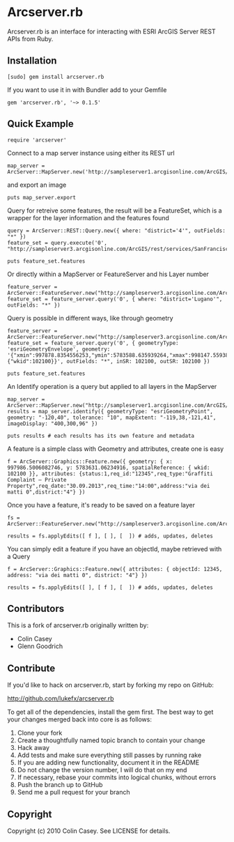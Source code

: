 # Arcserver.rb

Arcserver.rb is an interface for interacting with ESRI ArcGIS Server  REST APIs from Ruby.

## Installation

    [sudo] gem install arcserver.rb

If you want to use it in with Bundler add to your Gemfile

    gem 'arcserver.rb', '~> 0.1.5'

## Quick Example

    require 'arcserver'

Connect to a map server instance using either its REST url

    map_server = ArcServer::MapServer.new('http://sampleserver1.arcgisonline.com/ArcGIS/services/Portland/ESRI_LandBase_WebMercator/MapServer')

and export an image 

    puts map_server.export

Query for retreive some features, the result will be a FeatureSet, which is a wrapper for the layer information and the features found

    query = ArcServer::REST::Query.new({ where: "district='4'", outFields: "*" })
    feature_set = query.execute('0', "http://sampleserver3.arcgisonline.com/ArcGIS/rest/services/SanFrancisco/311Incidents/FeatureServer")

    puts feature_set.features

Or directly within a MapServer or FeatureServer and his Layer number

    feature_server = ArcServer::FeatureServer.new("http://sampleserver3.arcgisonline.com/ArcGIS/rest/services/SanFrancisco/311Incidents/FeatureServer")
    feature_set = feature_server.query('0', { where: "district='Lugano'", outFields: "*" })

Query is possible in different ways, like through geometry

    feature_server = ArcServer::FeatureServer.new("http://sampleserver3.arcgisonline.com/ArcGIS/rest/services/SanFrancisco/311Incidents/FeatureServer")
    feature_set = feature_server.query('0', { geometryType: 'esriGeometryEnvelope', geometry: '{"xmin":997878.8354556253,"ymin":5783588.635939264,"xmax":998147.5593831083,"ymax":5783767.785224252,"spatialReference":{"wkid":102100}}', outFields: "*", inSR: 102100, outSR: 102100 })

    puts feature_set.features

An Identify operation is a query but applied to all layers in the MapServer

    map_server = ArcServer::MapServer.new("http://sampleserver1.arcgisonline.com/ArcGIS/rest/services/Specialty/ESRI_StateCityHighway_USA/MapServer")
    results = map_server.identify({ geometryType: "esriGeometryPoint", geometry: "-120,40", tolerance: "10", mapExtent: "-119,38,-121,41", imageDisplay: "400,300,96" })

    puts results # each results has its own feature and metadata

A feature is a simple class with Geometry and attributes, create one is easy

    f = ArcServer::Graphics::Feature.new({ geometry: { x: 997986.5006082746, y: 5783631.06234916, spatialReference: { wkid: 102100 }}, attributes: {status:1,req_id:"12345",req_type:"Graffiti Complaint – Private Property",req_date:"30.09.2013",req_time:"14:00",address:"via dei matti 0",district:"4"} })

Once you have a feature, it's ready to be saved on a feature layer

    fs = ArcServer::FeatureServer.new("http://sampleserver3.arcgisonline.com/ArcGIS/rest/services/SanFrancisco/311Incidents/FeatureServer")

    results = fs.applyEdits([ f ], [ ], [  ]) # adds, updates, deletes

You can simply edit a feature if you have an objectId, maybe retrieved with a Query

    f = ArcServer::Graphics::Feature.new({ attributes: { objectId: 12345, address: "via dei matti 0", district: "4"} })

    results = fs.applyEdits([ ], [ f ], [  ]) # adds, updates, deletes

## Contributors

This is a fork of arcserver.rb originally written by:

* Colin Casey
* Glenn Goodrich

## Contribute

If you'd like to hack on arcserver.rb, start by forking my repo on GitHub:

  http://github.com/lukefx/arcserver.rb

To get all of the dependencies, install the gem first. The best way to get your changes merged back into core is as follows:

1. Clone your fork
2. Create a thoughtfully named topic branch to contain your change
3. Hack away
4. Add tests and make sure everything still passes by running rake
5. If you are adding new functionality, document it in the README
6. Do not change the version number, I will do that on my end
7. If necessary, rebase your commits into logical chunks, without errors
8. Push the branch up to GitHub
9. Send me a pull request for your branch

## Copyright

Copyright (c) 2010 Colin Casey. See LICENSE for details.
